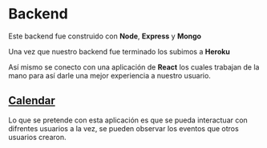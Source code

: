 # Backend

Este backend fue construido con **Node**, **Express** y **Mongo**

Una vez que nuestro backend fue terminado los subimos a **Heroku**

Así mismo se conecto con una aplicación de **React** los cuales trabajan de la mano para así darle una mejor experiencia a nuestro usuario.

## [Calendar](https://mern-calendar-ed.herokuapp.com/login)

Lo que se pretende con esta aplicación es que se pueda interactuar con difrentes usuarios a la vez, se pueden observar los eventos que otros usuarios crearon.

